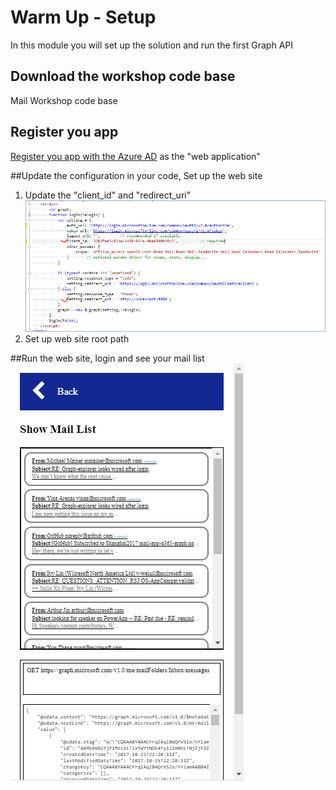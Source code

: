 # Warm Up - Setup
In this module you will set up the solution and run the first Graph API

## Download the workshop code base
Mail Workshop code base

## Register you app
[Register you app with the Azure AD](https://developer.microsoft.com/en-us/graph/docs/concepts/auth_register_app_v2) as the "web application" 

##Update the configuration in your code, Set up the web site
1. Update the "client_id" and "redirect_uri"
![alt text](code-config.png "Code Configuration")
2. Set up web site root path 

##Run the web site, login and see your mail list
![alt text](showmaillist.png "The mail list")


